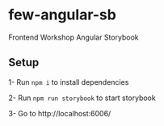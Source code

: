 # few-angular-sb
Frontend Workshop Angular Storybook

## Setup

1- Run ``npm i`` to install dependencies

2- Run ``npm run storybook`` to start storybook

3- Go to http://localhost:6006/

